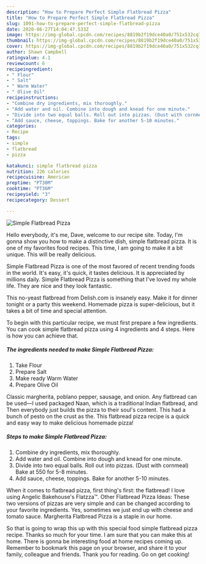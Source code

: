 ```yaml
---
description: "How to Prepare Perfect Simple Flatbread Pizza"
title: "How to Prepare Perfect Simple Flatbread Pizza"
slug: 1091-how-to-prepare-perfect-simple-flatbread-pizza
date: 2020-06-27T14:04:47.533Z
image: https://img-global.cpcdn.com/recipes/8819b2f19dce40a0/751x532cq70/simple-flatbread-pizza-recipe-main-photo.jpg
thumbnail: https://img-global.cpcdn.com/recipes/8819b2f19dce40a0/751x532cq70/simple-flatbread-pizza-recipe-main-photo.jpg
cover: https://img-global.cpcdn.com/recipes/8819b2f19dce40a0/751x532cq70/simple-flatbread-pizza-recipe-main-photo.jpg
author: Shawn Campbell
ratingvalue: 4.1
reviewcount: 6
recipeingredient:
- " Flour"
- " Salt"
- " Warm Water"
- " Olive Oil"
recipeinstructions:
- "Combine dry ingredients, mix thoroughly."
- "Add water and oil. Combine into dough and knead for one minute."
- "Divide into two equal balls. Roll out into pizzas. (Dust with cornmeal) Bake at 550 for 5-8 minutes."
- "Add sauce, cheese, toppings. Bake for another 5-10 minutes."
categories:
- Recipe
tags:
- simple
- flatbread
- pizza

katakunci: simple flatbread pizza 
nutrition: 226 calories
recipecuisine: American
preptime: "PT30M"
cooktime: "PT36M"
recipeyield: "3"
recipecategory: Dessert

---
```



![Simple Flatbread Pizza](https://img-global.cpcdn.com/recipes/8819b2f19dce40a0/751x532cq70/simple-flatbread-pizza-recipe-main-photo.jpg)

Hello everybody, it's me, Dave, welcome to our recipe site. Today, I'm gonna show you how to make a distinctive dish, simple flatbread pizza. It is one of my favorites food recipes. This time, I am going to make it a bit unique. This will be really delicious.

Simple Flatbread Pizza is one of the most favored of recent trending foods in the world. It's easy, it's quick, it tastes delicious. It is appreciated by millions daily. Simple Flatbread Pizza is something that I've loved my whole life. They are nice and they look fantastic.

This no-yeast flatbread from Delish.com is insanely easy. Make it for dinner tonight or a party this weekend. Homemade pizza is super-delicious, but it takes a bit of time and special attention.


To begin with this particular recipe, we must first prepare a few ingredients. You can cook simple flatbread pizza using 4 ingredients and 4 steps. Here is how you can achieve that.

<!--inarticleads1-->

##### The ingredients needed to make Simple Flatbread Pizza:

1. Take  Flour
1. Prepare  Salt
1. Make ready  Warm Water
1. Prepare  Olive Oil


Classic margherita, poblano pepper, sausage, and onion. Any flatbread can be used—I used packaged Naan, which is a traditional Indian flatbread, and Then everybody just builds the pizza to their soul&#39;s content. This had a bunch of pesto on the crust as the. This flatbread pizza recipe is a quick and easy way to make delicious homemade pizza! 

<!--inarticleads2-->

##### Steps to make Simple Flatbread Pizza:

1. Combine dry ingredients, mix thoroughly.
1. Add water and oil. Combine into dough and knead for one minute.
1. Divide into two equal balls. Roll out into pizzas. (Dust with cornmeal) Bake at 550 for 5-8 minutes.
1. Add sauce, cheese, toppings. Bake for another 5-10 minutes.


When it comes to flatbread pizza, first thing&#39;s first: the flatbread! I love using Angelic Bakehouse&#39;s Flatzza™. Other Flatbread Pizza Ideas: These two versions of pizzas are very simple and can be changed according to your favorite ingredients. Yes, sometimes we just end up with cheese and tomato sauce. Margherita Flatbread Pizza is a staple in our home. 

So that is going to wrap this up with this special food simple flatbread pizza recipe. Thanks so much for your time. I am sure that you can make this at home. There is gonna be interesting food at home recipes coming up. Remember to bookmark this page on your browser, and share it to your family, colleague and friends. Thank you for reading. Go on get cooking!
